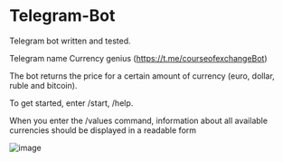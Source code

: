 # Telegram-Bot
Telegram bot written and tested.

Telegram name Currency genius (https://t.me/courseofexchangeBot)

The bot returns the price for a certain amount of currency (euro, dollar, ruble and bitcoin).

To get started, enter /start, /help.

When you enter the /values command, information about all available currencies should be displayed in a readable form

![image](https://user-images.githubusercontent.com/112345960/204144266-fa174bcc-8484-486a-ba7b-96a14dc2893e.png)
